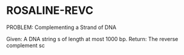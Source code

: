 # ROSALINE-REVC
PROBLEM: Complementing a Strand of DNA

Given: A DNA string s of length at most 1000 bp.
Return: The reverse complement sc

